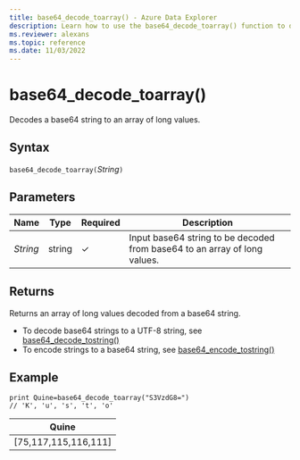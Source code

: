 ```yaml
---
title: base64_decode_toarray() - Azure Data Explorer
description: Learn how to use the base64_decode_toarray() function to decode a base64 string into an array of long values.
ms.reviewer: alexans
ms.topic: reference
ms.date: 11/03/2022
---
```

# base64_decode_toarray()

Decodes a base64 string to an array of long values.

## Syntax

`base64_decode_toarray(`*String*`)`

## Parameters

| Name | Type | Required | Description |
| -- | -- | -- | -- |
| *String* | string | &check; |  Input base64 string to be decoded from base64 to an array of long values.|

## Returns

Returns an array of long values decoded from a base64 string.

* To decode base64 strings to a UTF-8 string, see [base64_decode_tostring()](base64_decode_tostringfunction.md)
* To encode strings to a base64 string, see [base64_encode_tostring()](base64_encode_tostringfunction.md)

## Example

<!-- csl: https://help.kusto.windows.net/Samples -->
```kusto
print Quine=base64_decode_toarray("S3VzdG8=")  
// 'K', 'u', 's', 't', 'o'
```

|Quine|
|-----|
|[75,117,115,116,111]|
